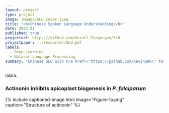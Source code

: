 ```yaml
---
layout: project
type: project
image: images/SLU_cover.jpeg
title: "<b>Chinese Spoken Language Understanding</b>"
date: 2023.01
published: true
projecturl: https://github.com/Geralt-Targaryen/SLU
projectpaper: ../resources/SLU.pdf
labels:
  - Deep Learning
  - Natural Language Processing
summary: "Chinese SLU with @<a href=\"https://github.com/KevinSRR\" target=\"_blank\">Reginald</a>. We formulated SLU as a sequence tagging task, and applied both discriminative token labeling models and seq2seq models to it. We also introduced a dual-branch decoder architecture to utilize manually corrected ASR transcriptions for denoising."
---
```


lalala.

### Actinonin inhibits apicoplast biogenesis in <em>P. falciparum</em>

{% include captioned-image.html image="Figure-1a.png" caption="Structure of actinonin" %}
